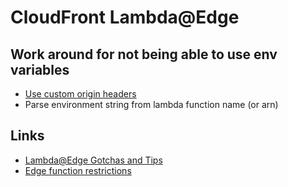 # CloudFront Lambda@Edge

## Work around for not being able to use env variables
- [Use custom origin headers](https://stackoverflow.com/questions/54828808/aws-lambdaedge-nodejs-environment-variables-are-not-supported)
- Parse environment string from lambda function name (or arn)

## Links
- [Lambda@Edge Gotchas and Tips](https://medium.com/@mnylen/lambda-edge-gotchas-and-tips-93083f8b4152)
- [Edge function restrictions](https://docs.aws.amazon.com/AmazonCloudFront/latest/DeveloperGuide/edge-functions-restrictions.html)
